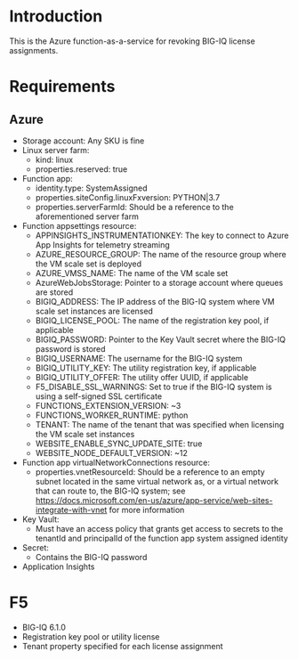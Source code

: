 # Introduction

This is the Azure function-as-a-service for revoking BIG-IQ license assignments.

# Requirements
## Azure
- Storage account: Any SKU is fine
- Linux server farm:
  - kind: linux
  - properties.reserved: true
- Function app:
  - identity.type: SystemAssigned
  - properties.siteConfig.linuxFxversion: PYTHON|3.7
  - properties.serverFarmId: Should be a reference to the aforementioned server farm
- Function appsettings resource:
  - APPINSIGHTS_INSTRUMENTATIONKEY: The key to connect to Azure App Insights for telemetry streaming
  - AZURE_RESOURCE_GROUP: The name of the resource group where the VM scale set is deployed
  - AZURE_VMSS_NAME: The name of the VM scale set
  - AzureWebJobsStorage: Pointer to a storage account where queues are stored
  - BIGIQ_ADDRESS: The IP address of the BIG-IQ system where VM scale set instances are licensed
  - BIGIQ_LICENSE_POOL: The name of the registration key pool, if applicable
  - BIGIQ_PASSWORD: Pointer to the Key Vault secret where the BIG-IQ password is stored
  - BIGIQ_USERNAME: The username for the BIG-IQ system
  - BIGIQ_UTILITY_KEY: The utility registration key, if applicable 
  - BIGIQ_UTILITY_OFFER: The utility offer UUID, if applicable
  - F5_DISABLE_SSL_WARNINGS: Set to true if the BIG-IQ system is using a self-signed SSL certificate
  - FUNCTIONS_EXTENSION_VERSION: ~3
  - FUNCTIONS_WORKER_RUNTIME: python
  - TENANT: The name of the tenant that was specified when licensing the VM scale set instances
  - WEBSITE_ENABLE_SYNC_UPDATE_SITE: true
  - WEBSITE_NODE_DEFAULT_VERSION: ~12
- Function app virtualNetworkConnections resource:
  - properties.vnetResourceId: Should be a reference to an empty subnet located in the same virtual network as, or a virtual network that can route to, the BIG-IQ system; see https://docs.microsoft.com/en-us/azure/app-service/web-sites-integrate-with-vnet for more information 
- Key Vault:
  - Must have an access policy that grants get access to secrets to the tenantId and principalId of the function app system assigned identity
- Secret:
  - Contains the BIG-IQ password
- Application Insights

# F5
- BIG-IQ 6.1.0
- Registration key pool or utility license
- Tenant property specified for each license assignment